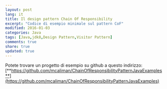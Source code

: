 ```yaml
---
layout: post
lang: it
title: Il design pattern Chain Of Responsibility
excerpt: "Codice di esempio minimale sul pattern CoF"
modified: 2016-01-03
categories: Java
tags: [Java,jdk8,Design Pattern,Visitor Pattern]
comments: true
share: true
updated: true
---
```



Potete trovare un progetto di esempio su github a questo indirizzo:
[**https://github.com/mcaliman/ChainOfResponsibilityPatternJavaExamples**](https://github.com/mcaliman/ChainOfResponsibilityPatternJavaExamples)

